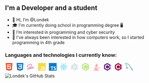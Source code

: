 ## I'm a Developer and a student
- 👋 Hi, I’m @Londek
- 🎓 I'm currently doing school in programming degree 🖥️
- 👀 I’m interested in programming and cyber security
- 💬 I've always been interested in how computers work, so I started programming in 4th grade

### Languages and technologies I currently know:

<img style="margin-right: 10px;" align="left" alt="HTML5" width="26px" src="https://raw.githubusercontent.com/devicons/devicon/master/icons/html5/html5-plain.svg" />
<img style="margin-right: 10px;" align="left" alt="CSS3" width="26px" src="https://raw.githubusercontent.com/devicons/devicon/master/icons/css3/css3-plain.svg" />
<img style="margin-right: 10px;" align="left" alt="Sass" width="26px" src="https://raw.githubusercontent.com/devicons/devicon/master/icons/sass/sass-original.svg" />
<img style="margin-right: 10px;" align="left" alt="JavaScript" width="26px" src="https://raw.githubusercontent.com/devicons/devicon/master/icons/javascript/javascript-plain.svg" />
<img style="margin-right: 10px;" align="left" alt="TypeScript" width="26px" src="https://raw.githubusercontent.com/devicons/devicon/master/icons/typescript/typescript-plain.svg" />
<img style="margin-right: 10px;" align="left" alt="React" width="26px" src="https://raw.githubusercontent.com/devicons/devicon/master/icons/react/react-original.svg" />
<img style="margin-right: 10px;" align="left" alt="Electron" width="26px" src="https://raw.githubusercontent.com/devicons/devicon/master/icons/electron/electron-original.svg" />
<img style="margin-right: 10px;" align="left" alt="Node.js" width="26px" src="https://raw.githubusercontent.com/devicons/devicon/master/icons/nodejs/nodejs-plain.svg" />
<img style="margin-right: 10px;" align="left" alt="Java" width="26px" src="https://raw.githubusercontent.com/devicons/devicon/master/icons/java/java-plain.svg" />
<img style="margin-right: 10px;" align="left" alt="C#" width="26px" src="https://raw.githubusercontent.com/devicons/devicon/master/icons/csharp/csharp-plain.svg" />
<img style="margin-right: 10px;" align="left" alt="C++" width="26px" src="https://raw.githubusercontent.com/devicons/devicon/master/icons/cplusplus/cplusplus-plain.svg" />
<img style="margin-right: 10px;" align="left" alt="MySQL" width="26px" src="https://raw.githubusercontent.com/devicons/devicon/master/icons/mysql/mysql-plain.svg" />

<br />
<br />

<img align="left" alt="Londek's GitHub Stats" src="https://github-readme-stats.vercel.app/api?username=londek&show_icons=true&theme=dracula" />